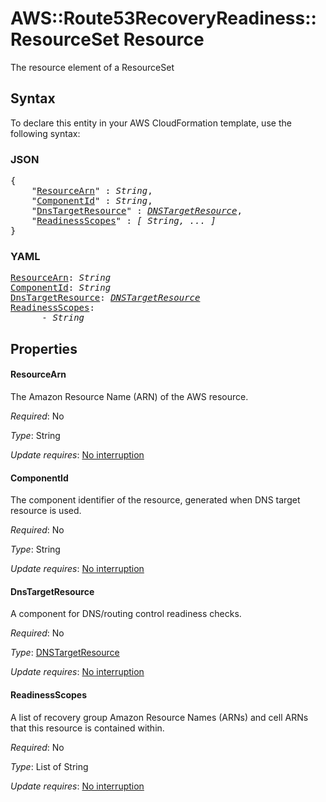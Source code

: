 # AWS::Route53RecoveryReadiness::ResourceSet Resource

The resource element of a ResourceSet

## Syntax

To declare this entity in your AWS CloudFormation template, use the following syntax:

### JSON

<pre>
{
    "<a href="#resourcearn" title="ResourceArn">ResourceArn</a>" : <i>String</i>,
    "<a href="#componentid" title="ComponentId">ComponentId</a>" : <i>String</i>,
    "<a href="#dnstargetresource" title="DnsTargetResource">DnsTargetResource</a>" : <i><a href="dnstargetresource.md">DNSTargetResource</a></i>,
    "<a href="#readinessscopes" title="ReadinessScopes">ReadinessScopes</a>" : <i>[ String, ... ]</i>
}
</pre>

### YAML

<pre>
<a href="#resourcearn" title="ResourceArn">ResourceArn</a>: <i>String</i>
<a href="#componentid" title="ComponentId">ComponentId</a>: <i>String</i>
<a href="#dnstargetresource" title="DnsTargetResource">DnsTargetResource</a>: <i><a href="dnstargetresource.md">DNSTargetResource</a></i>
<a href="#readinessscopes" title="ReadinessScopes">ReadinessScopes</a>: <i>
      - String</i>
</pre>

## Properties

#### ResourceArn

The Amazon Resource Name (ARN) of the AWS resource.

_Required_: No

_Type_: String

_Update requires_: [No interruption](https://docs.aws.amazon.com/AWSCloudFormation/latest/UserGuide/using-cfn-updating-stacks-update-behaviors.html#update-no-interrupt)

#### ComponentId

The component identifier of the resource, generated when DNS target resource is used.

_Required_: No

_Type_: String

_Update requires_: [No interruption](https://docs.aws.amazon.com/AWSCloudFormation/latest/UserGuide/using-cfn-updating-stacks-update-behaviors.html#update-no-interrupt)

#### DnsTargetResource

A component for DNS/routing control readiness checks.

_Required_: No

_Type_: <a href="dnstargetresource.md">DNSTargetResource</a>

_Update requires_: [No interruption](https://docs.aws.amazon.com/AWSCloudFormation/latest/UserGuide/using-cfn-updating-stacks-update-behaviors.html#update-no-interrupt)

#### ReadinessScopes

A list of recovery group Amazon Resource Names (ARNs) and cell ARNs that this resource is contained within.

_Required_: No

_Type_: List of String

_Update requires_: [No interruption](https://docs.aws.amazon.com/AWSCloudFormation/latest/UserGuide/using-cfn-updating-stacks-update-behaviors.html#update-no-interrupt)

